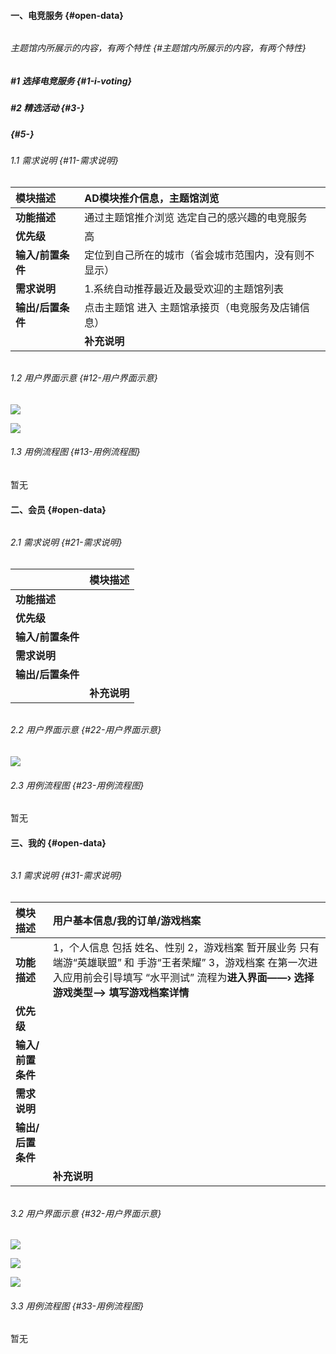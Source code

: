 #### 一、电竞服务 {#open-data}

###### 

###### 主题馆内所展示的内容，有两个特性 {#主题馆内所展示的内容，有两个特性}

##### \#1 选择电竞服务 {#1-i-voting}

##### \#2 精选活动 {#3-}

#####  {#5-}

###### 1.1 需求说明 {#11-需求说明}

| **模块描述** | AD模块推介信息，主题馆浏览 |
| :--- | :--- |
| **功能描述** | 通过主题馆推介浏览 选定自己的感兴趣的电竞服务 |
| **优先级** | 高 |
| **输入/前置条件** | 定位到自己所在的城市（省会城市范围内，没有则不显示） |
| **需求说明** | 1.系统自动推荐最近及最受欢迎的主题馆列表 |
| **输出/后置条件** | 点击主题馆 进入 主题馆承接页（电竞服务及店铺信息） |
|  | **补充说明** |

###### 

###### 1.2 用户界面示意 {#12-用户界面示意}

![](https://zhldev.gitbooks.io/taidu-prd-master/assets/电竞服务首页商家列表.png)

![](https://zhldev.gitbooks.io/taidu-prd-master/assets/2017-08-14_215910.jpg)

###### 1.3 用例流程图 {#13-用例流程图}

暂无

#### 二、会员 {#open-data}

###### 

###### 2.1 需求说明 {#21-需求说明}

|  | **模块描述** |
| :--- | :--- |
| **功能描述** |  |
| **优先级** |  |
| **输入/前置条件** |  |
| **需求说明** |  |
| **输出/后置条件** |  |
|  | **补充说明** |

###### 

###### 2.2 用户界面示意 {#22-用户界面示意}

![](https://zhldev.gitbooks.io/taidu-prd-master/assets/20170814220304.jpg)

###### 2.3 用例流程图 {#23-用例流程图}

暂无

#### 三、我的 {#open-data}

###### 

###### 3.1 需求说明 {#31-需求说明}

| **模块描述** | 用户基本信息/我的订单/游戏档案 |
| :--- | :--- |
| **功能描述** | 1，个人信息 包括 姓名、性别 2，游戏档案 暂开展业务 只有端游“英雄联盟” 和 手游“王者荣耀” 3，游戏档案 在第一次进入应用前会引导填写 “水平测试” 流程为**进入界面——› 选择游戏类型——&gt; 填写游戏档案详情** |
| **优先级** |  |
| **输入/前置条件** |  |
| **需求说明** |  |
| **输出/后置条件** |  |
|  | **补充说明** |

###### 

###### 3.2 用户界面示意 {#32-用户界面示意}

![](https://zhldev.gitbooks.io/taidu-prd-master/assets/20170815101857.jpg)

![](https://zhldev.gitbooks.io/taidu-prd-master/assets/20170815101941.jpg)

![](https://zhldev.gitbooks.io/taidu-prd-master/assets/20170815101956.jpg)

###### 3.3 用例流程图 {#33-用例流程图}

暂无

